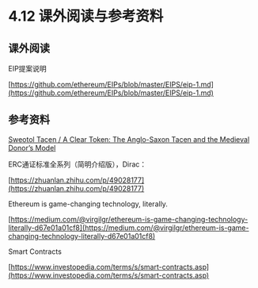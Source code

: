 # 4.12 课外阅读与参考资料

## 课外阅读

EIP提案说明

[https://github.com/ethereum/EIPs/blob/master/EIPS/eip-1.md](https://github.com/ethereum/EIPs/blob/master/EIPS/eip-1.md)

## 参考资料

[Sweotol Tacen / A Clear Token: The Anglo-Saxon Tacen and the Medieval Donor’s Model](https://www.medievalists.net/2014/12/sweotol-tacen-clear-token-anglo-saxon-tacen-medieval-donors-model/)

ERC通证标准全系列（简明介绍版），Dirac：

[https://zhuanlan.zhihu.com/p/49028177](https://zhuanlan.zhihu.com/p/49028177)

Ethereum is game-changing technology, literally.

[https://medium.com/@virgilgr/ethereum-is-game-changing-technology-literally-d67e01a01cf8](https://medium.com/@virgilgr/ethereum-is-game-changing-technology-literally-d67e01a01cf8)

Smart Contracts

[https://www.investopedia.com/terms/s/smart-contracts.asp](https://www.investopedia.com/terms/s/smart-contracts.asp)

